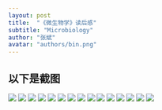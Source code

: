 ```yaml
---
layout: post
title:  "《微生物学》读后感"
subtitle: "Microbiology"
author: "张斌"
avatar: "authors/bin.png"
---
```


## 以下是截图

![](./content/images/microbiology/IMG_4361.jpeg)
![](./content/images/microbiology/IMG_4362.jpeg)
![](./content/images/microbiology/IMG_4363.jpeg)
![](./content/images/microbiology/IMG_4364.jpeg)
![](./content/images/microbiology/IMG_4365.jpeg)
![](./content/images/microbiology/IMG_4366.jpeg)
![](./content/images/microbiology/IMG_4367.jpeg)
![](./content/images/microbiology/IMG_4368.jpeg)
![](./content/images/microbiology/IMG_4369.jpeg)
![](./content/images/microbiology/IMG_4370.jpeg)
![](./content/images/microbiology/IMG_4389.jpeg)
![](./content/images/microbiology/IMG_4390.jpeg)
![](./content/images/microbiology/IMG_4392.jpeg)
![](./content/images/microbiology/IMG_4393.jpeg)
![](./content/images/microbiology/IMG_4394.jpeg)
